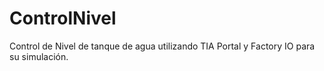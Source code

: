 # ControlNivel
Control de Nivel de tanque de agua utilizando TIA Portal y Factory IO para su simulación.
